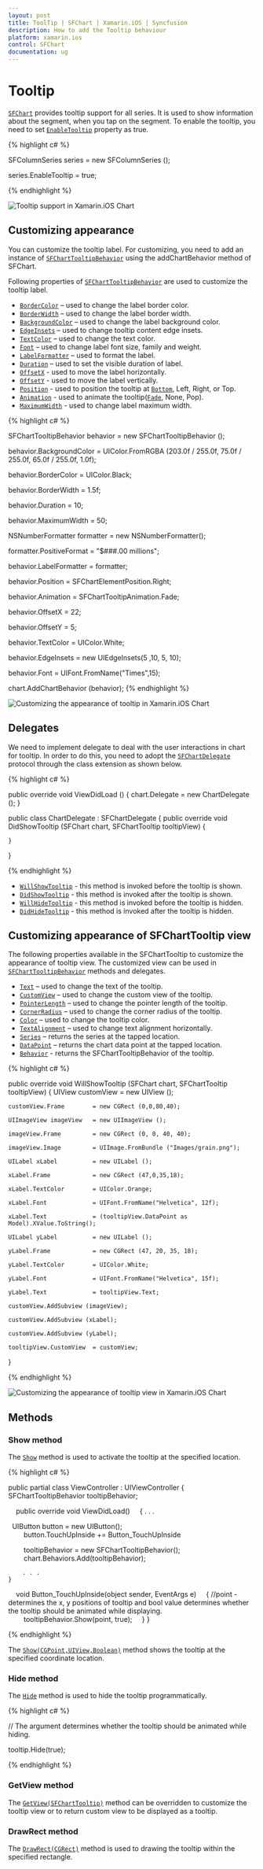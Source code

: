 ```yaml
---
layout: post
title: ToolTip | SFChart | Xamarin.iOS | Syncfusion
description: How to add the Tooltip behaviour
platform: xamarin.ios
control: SFChart
documentation: ug
---
```


# Tooltip 

[`SFChart`](https://help.syncfusion.com/cr/xamarin-ios/Syncfusion.SfChart.iOS.SFChart.html) provides tooltip support for all series. It is used to show information about the segment, when you tap on
the segment. To enable the tooltip, you need to set [`EnableTooltip`](https://help.syncfusion.com/cr/xamarin-ios/Syncfusion.SfChart.iOS.SFSeries.html#Syncfusion_SfChart_iOS_SFSeries_EnableTooltip) property as true.


{% highlight c# %}

SFColumnSeries series          = new SFColumnSeries ();

series.EnableTooltip           = true;

{% endhighlight %}


![Tooltip support in Xamarin.iOS Chart](tooltip_images/tooltip1.png)


## Customizing appearance 

You can customize the tooltip label. For customizing, you need to add an instance of [`SFChartTooltipBehavior`](https://help.syncfusion.com/cr/xamarin-ios/Syncfusion.SfChart.iOS.SFChartTooltipBehavior.html) using the addChartBehavior method of SFChart. 

Following properties of [`SFChartTooltipBehavior`](https://help.syncfusion.com/cr/xamarin-ios/Syncfusion.SfChart.iOS.SFChartTooltipBehavior.html) are used to customize the tooltip label.

* [`BorderColor`](https://help.syncfusion.com/cr/xamarin-ios/Syncfusion.SfChart.iOS.SFChartTooltipBehavior.html#Syncfusion_SfChart_iOS_SFChartTooltipBehavior_BorderColor) – used to change the label border color.
* [`BorderWidth`](https://help.syncfusion.com/cr/xamarin-ios/Syncfusion.SfChart.iOS.SFChartTooltipBehavior.html#Syncfusion_SfChart_iOS_SFChartTooltipBehavior_BorderWidth) – used to change the label border width.
* [`BackgroundColor`](https://help.syncfusion.com/cr/xamarin-ios/Syncfusion.SfChart.iOS.SFChartTooltipBehavior.html#Syncfusion_SfChart_iOS_SFChartTooltipBehavior_BackgroundColor) – used to change the label background color.
* [`EdgeInsets`](https://help.syncfusion.com/cr/xamarin-ios/Syncfusion.SfChart.iOS.SFChartTooltipBehavior.html#Syncfusion_SfChart_iOS_SFChartTooltipBehavior_EdgeInsets) – used to change tooltip content edge insets.
* [`TextColor`](https://help.syncfusion.com/cr/xamarin-ios/Syncfusion.SfChart.iOS.SFChartTooltipBehavior.html#Syncfusion_SfChart_iOS_SFChartTooltipBehavior_TextColor) – used to change the text color.
* [`Font`](https://help.syncfusion.com/cr/xamarin-ios/Syncfusion.SfChart.iOS.SFChartTooltipBehavior.html#Syncfusion_SfChart_iOS_SFChartTooltipBehavior_Font) – used to change label font size, family and weight.
* [`LabelFormatter`](https://help.syncfusion.com/cr/xamarin-ios/Syncfusion.SfChart.iOS.SFChartTooltipBehavior.html#Syncfusion_SfChart_iOS_SFChartTooltipBehavior_LabelFormatter) – used to format the label.
* [`Duration`](https://help.syncfusion.com/cr/xamarin-ios/Syncfusion.SfChart.iOS.SFChartTooltipBehavior.html#Syncfusion_SfChart_iOS_SFChartTooltipBehavior_Duration) – used to set the visible duration of label.
* [`OffsetX`](https://help.syncfusion.com/cr/xamarin-ios/Syncfusion.SfChart.iOS.SFChartTooltipBehavior.html#Syncfusion_SfChart_iOS_SFChartTooltipBehavior_OffsetX) - used to move the label horizontally.
* [`OffsetY`](https://help.syncfusion.com/cr/xamarin-ios/Syncfusion.SfChart.iOS.SFChartTooltipBehavior.html#Syncfusion_SfChart_iOS_SFChartTooltipBehavior_OffsetY) - used to move the label vertically.
* [`Position`](https://help.syncfusion.com/cr/xamarin-ios/Syncfusion.SfChart.iOS.SFChartTooltipBehavior.html#Syncfusion_SfChart_iOS_SFChartTooltipBehavior_Position) - used to position the tooltip at [`Bottom`](https://help.syncfusion.com/cr/xamarin-ios/Syncfusion.SfChart.iOS.SFChartElementPosition.html#Syncfusion_SfChart_iOS_SFChartElementPosition_Bottom), Left, Right, or Top.
* [`Animation`](https://help.syncfusion.com/cr/xamarin-ios/Syncfusion.SfChart.iOS.SFChartTooltipBehavior.html#Syncfusion_SfChart_iOS_SFChartTooltipBehavior_Animation) - used to animate the tooltip([`Fade`](https://help.syncfusion.com/cr/xamarin-ios/Syncfusion.SfChart.iOS.SFChartTooltipAnimation.html#Syncfusion_SfChart_iOS_SFChartTooltipAnimation_Fade), None, Pop). 
* [`MaximumWidth`](https://help.syncfusion.com/cr/xamarin-ios/Syncfusion.SfChart.iOS.SFChartTooltipBehavior.html#Syncfusion_SfChart_iOS_SFChartTooltipBehavior_MaximumWidth) - used to change label maximum width.


{% highlight c# %}

SFChartTooltipBehavior behavior       = new SFChartTooltipBehavior ();

behavior.BackgroundColor              = UIColor.FromRGBA (203.0f / 255.0f, 75.0f / 255.0f, 65.0f / 255.0f, 1.0f);

behavior.BorderColor                  = UIColor.Black;

behavior.BorderWidth                  = 1.5f;

behavior.Duration                     = 10;

behavior.MaximumWidth                 = 50;

NSNumberFormatter formatter           = new NSNumberFormatter();

formatter.PositiveFormat              = "$###.00 millions";

behavior.LabelFormatter               = formatter;

behavior.Position                     = SFChartElementPosition.Right;

behavior.Animation                    = SFChartTooltipAnimation.Fade;

behavior.OffsetX                      = 22;

behavior.OffsetY                      = 5;

behavior.TextColor                    = UIColor.White;

behavior.EdgeInsets                   = new UIEdgeInsets(5 ,10, 5, 10);

behavior.Font                         = UIFont.FromName("Times",15);

chart.AddChartBehavior (behavior);
{% endhighlight %}


![Customizing the appearance of tooltip in Xamarin.iOS Chart](tooltip_images/tooltip2.png)

## Delegates


We need to implement delegate to deal with the user interactions in chart for tooltip. In order to do this, you need to adopt the [`SFChartDelegate`](https://help.syncfusion.com/cr/xamarin-ios/Syncfusion.SfChart.iOS.SFChartDelegate.html) protocol through the class extension as shown below.

{% highlight c# %}

public override void ViewDidLoad ()
{
    chart.Delegate = new ChartDelegate ();
}

public class ChartDelegate : SFChartDelegate
{
    public override void DidShowTooltip (SFChart chart, SFChartTooltip tooltipView)
    {

    }
}

{% endhighlight %}


* [`WillShowTooltip`](https://help.syncfusion.com/cr/xamarin-ios/Syncfusion.SfChart.iOS.SFChartDelegate.html#Syncfusion_SfChart_iOS_SFChartDelegate_WillShowTooltip_Syncfusion_SfChart_iOS_SFChart_Syncfusion_SfChart_iOS_SFChartTooltip_) - this method is invoked before the tooltip is shown.
* [`DidShowTooltip`](https://help.syncfusion.com/cr/xamarin-ios/Syncfusion.SfChart.iOS.SFChartDelegate.html#Syncfusion_SfChart_iOS_SFChartDelegate_DidShowTooltip_Syncfusion_SfChart_iOS_SFChart_Syncfusion_SfChart_iOS_SFChartTooltip_) - this method is invoked after the tooltip is shown.
* [`WillHideTooltip`](https://help.syncfusion.com/cr/xamarin-ios/Syncfusion.SfChart.iOS.SFChartDelegate.html#Syncfusion_SfChart_iOS_SFChartDelegate_WillHideTooltip_Syncfusion_SfChart_iOS_SFChart_Syncfusion_SfChart_iOS_SFChartTooltip_) - this method is invoked before the tooltip is hidden.
* [`DidHideTooltip`](https://help.syncfusion.com/cr/xamarin-ios/Syncfusion.SfChart.iOS.SFChartDelegate.html#Syncfusion_SfChart_iOS_SFChartDelegate_DidHideTooltip_Syncfusion_SfChart_iOS_SFChart_Syncfusion_SfChart_iOS_SFChartTooltip_) - this method is invoked after the tooltip is hidden.

## Customizing appearance of SFChartTooltip view

The following properties available in the SFChartTooltip to customize the appearance of tooltip view. The customized view can be used in [`SFChartTooltipBehavior`](https://help.syncfusion.com/cr/xamarin-ios/Syncfusion.SfChart.iOS.SFChartTooltipBehavior.html) methods and delegates.

* [`Text`](https://help.syncfusion.com/cr/xamarin-ios/Syncfusion.SfChart.iOS.SFChartTooltip.html#Syncfusion_SfChart_iOS_SFChartTooltip_Text) – used to change the text of the tooltip.
* [`CustomView`](https://help.syncfusion.com/cr/xamarin-ios/Syncfusion.SfChart.iOS.SFChartTooltip.html#Syncfusion_SfChart_iOS_SFChartTooltip_CustomView) – used to change the custom view of the tooltip.
* [`PointerLength`](https://help.syncfusion.com/cr/xamarin-ios/Syncfusion.SfChart.iOS.SFChartTooltip.html#Syncfusion_SfChart_iOS_SFChartTooltip_PointerLength) – used to change the pointer length of the tooltip.
* [`CornerRadius`](https://help.syncfusion.com/cr/xamarin-ios/Syncfusion.SfChart.iOS.SFChartTooltip.html#Syncfusion_SfChart_iOS_SFChartTooltip_CornerRadius) – used to change the corner radius of the tooltip.
* [`Color`](https://help.syncfusion.com/cr/xamarin-ios/Syncfusion.SfChart.iOS.SFChartTooltip.html#Syncfusion_SfChart_iOS_SFChartTooltip_Color) – used to change the tooltip color.
* [`TextAlignment`](https://help.syncfusion.com/cr/xamarin-ios/Syncfusion.SfChart.iOS.SFChartTooltip.html#Syncfusion_SfChart_iOS_SFChartTooltip_TextAlignment) – used to change text alignment horizontally.
* [`Series`](https://help.syncfusion.com/cr/xamarin-ios/Syncfusion.SfChart.iOS.SFChartTooltip.html#Syncfusion_SfChart_iOS_SFChartTooltip_Series) – returns the series at the tapped location.
* [`DataPoint`](https://help.syncfusion.com/cr/xamarin-ios/Syncfusion.SfChart.iOS.SFChartTooltip.html#Syncfusion_SfChart_iOS_SFChartTooltip_DataPoint) – returns the chart data point at the tapped location.
* [`Behavior`](https://help.syncfusion.com/cr/xamarin-ios/Syncfusion.SfChart.iOS.SFChartTooltip.html#Syncfusion_SfChart_iOS_SFChartTooltip_Behavior) - returns the SFChartTooltipBehavior of the tooltip.

{% highlight c# %}

public override void WillShowTooltip (SFChart chart, SFChartTooltip tooltipView)
{
    UIView customView       = new UIView ();
    
    customView.Frame        = new CGRect (0,0,80,40);

    UIImageView imageView   = new UIImageView ();

    imageView.Frame         = new CGRect (0, 0, 40, 40);

    imageView.Image         = UIImage.FromBundle ("Images/grain.png");

    UILabel xLabel          = new UILabel ();

    xLabel.Frame            = new CGRect (47,0,35,18);

    xLabel.TextColor        = UIColor.Orange;

    xLabel.Font             = UIFont.FromName("Helvetica", 12f);

    xLabel.Text             = (tooltipView.DataPoint as Model).XValue.ToString();

    UILabel yLabel          = new UILabel ();
    
    yLabel.Frame            = new CGRect (47, 20, 35, 18);

    yLabel.TextColor        = UIColor.White;

    yLabel.Font             = UIFont.FromName("Helvetica", 15f);

    yLabel.Text             = tooltipView.Text;

    customView.AddSubview (imageView);

    customView.AddSubview (xLabel);

    customView.AddSubview (yLabel);

    tooltipView.CustomView  = customView;
}

{% endhighlight %}


![Customizing the appearance of tooltip view in Xamarin.iOS Chart](tooltip_images/tooltip3.png)

## Methods

### Show method

The [`Show`](https://help.syncfusion.com/cr/xamarin-ios/Syncfusion.SfChart.iOS.SFChartTooltipBehavior.html#Syncfusion_SfChart_iOS_SFChartTooltipBehavior_Show_CoreGraphics_CGPoint_System_Boolean_) method is used to activate the tooltip at the specified location.

{% highlight c# %}

public partial class ViewController : UIViewController
{
    SFChartTooltipBehavior tooltipBehavior;

    public override void ViewDidLoad()
    {
        . . .
		
        UIButton button = new UIButton();
        button.TouchUpInside += Button_TouchUpInside

        tooltipBehavior = new SFChartTooltipBehavior();
        chart.Behaviors.Add(tooltipBehavior);

        . . .
    }

    void Button_TouchUpInside(object sender, EventArgs e)
    {
        //point - determines the x, y positions of tooltip and bool value determines whether the tooltip should be animated while displaying.
        tooltipBehavior.Show(point, true);
    }
}

{% endhighlight %}

The [`Show(CGPoint,UIView,Boolean)`](https://help.syncfusion.com/cr/xamarin-ios/Syncfusion.SfChart.iOS.SFChartTooltipBehavior.html#Syncfusion_SfChart_iOS_SFChartTooltipBehavior_Show_CoreGraphics_CGPoint_UIKit_UIView_System_Boolean_) method shows the tooltip at the specified coordinate location. 

### Hide method

The [`Hide`](https://help.syncfusion.com/cr/xamarin-ios/Syncfusion.SfChart.iOS.SFChartTooltipBehavior.html#Syncfusion_SfChart_iOS_SFChartTooltipBehavior_Hide_System_Boolean_) method is used to hide the tooltip programmatically.

{% highlight c# %}

// The argument determines whether the tooltip should be animated while hiding.
    
tooltip.Hide(true);

{% endhighlight %}

### GetView method 

The [`GetView(SFChartTooltip)`](https://help.syncfusion.com/cr/xamarin-ios/Syncfusion.SfChart.iOS.SFChartTooltipBehavior.html#Syncfusion_SfChart_iOS_SFChartTooltipBehavior_GetView_Syncfusion_SfChart_iOS_SFChartTooltip_) method can be overridden to customize the tooltip view or to return custom view to be displayed as a tooltip.

### DrawRect method

The [`DrawRect(CGRect)`](https://help.syncfusion.com/cr/xamarin-ios/Syncfusion.SfChart.iOS.SFChartTooltipBehavior.html#Syncfusion_SfChart_iOS_SFChartTooltipBehavior_DrawRect_CoreGraphics_CGRect_) method is used to drawing the tooltip within the specified rectangle.
